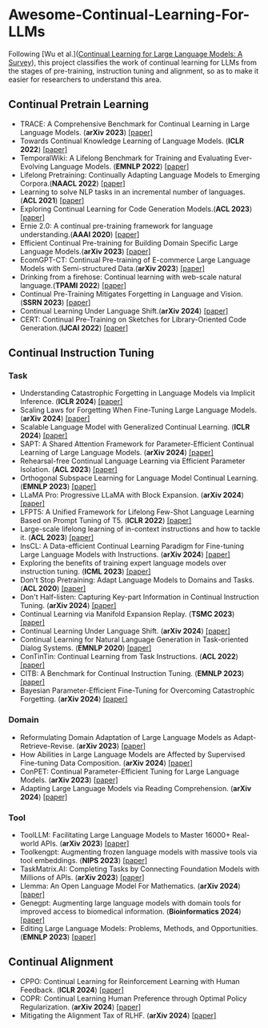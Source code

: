 # Awesome-Continual-Learning-For-LLMs
Following [Wu et al.]([Continual Learning for Large Language Models: A Survey](http://arxiv.org/abs/2402.01364)), this project classifies the work of continual learning for LLMs from the stages of pre-training, instruction tuning and alignment, so as to make it easier for researchers to understand this area.

## Continual Pretrain Learning
- TRACE: A Comprehensive Benchmark for Continual Learning in Large Language Models. (**arXiv 2023**) [[paper]](http://arxiv.org/abs/2310.06762)
- Towards Continual Knowledge Learning of Language Models. (**ICLR 2022**) [[paper]](http://arxiv.org/abs/2110.03215)
- TemporalWiki: A Lifelong Benchmark for Training and Evaluating Ever-Evolving Language Models. (**EMNLP 2022**) [[paper]](http://arxiv.org/abs/2204.14211)
- Lifelong Pretraining: Continually Adapting Language Models to Emerging Corpora.(**NAACL 2022**) [[paper]](http://arxiv.org/abs/2110.08534)
- Learning to solve NLP tasks in an incremental number of languages.(**ACL 2021**) [[paper]](https://aclanthology.org/2021.acl-short.106/)
- Exploring Continual Learning for Code Generation Models.(**ACL 2023**) [[paper]](http://arxiv.org/abs/2307.02435)
- Ernie 2.0: A continual pre-training framework for language understanding.(**AAAI 2020**) [[paper]](https://ojs.aaai.org/index.php/AAAI/article/view/6428)
- Efficient Continual Pre-training for Building Domain Specific Large Language Models.(**arXiv 2023**) [[paper]](http://arxiv.org/abs/2311.08545)
- EcomGPT-CT: Continual Pre-training of E-commerce Large Language Models with Semi-structured Data.(**arXiv 2023**) [[paper]](http://arxiv.org/abs/2312.15696)
- Drinking from a firehose: Continual learning with web-scale natural language.(**TPAMI 2022**) [[paper]](https://ieeexplore.ieee.org/abstract/document/9933017/)
- Continual Pre-Training Mitigates Forgetting in Language and Vision.(**SSRN 2023**) [[paper]](https://www.ssrn.com/abstract=4495233)
- Continual Learning Under Language Shift.(**arXiv 2024**) [[paper]](http://arxiv.org/abs/2311.01200)
- CERT: Continual Pre-Training on Sketches for Library-Oriented Code Generation.(**IJCAI 2022**) [[paper]](http://arxiv.org/abs/2206.06888)
## Continual Instruction Tuning
### Task
- Understanding Catastrophic Forgetting in Language Models via Implicit Inference. (**ICLR 2024**) [[paper]](https://openreview.net/forum?id=VrHiF2hsrm)
- Scaling Laws for Forgetting When Fine-Tuning Large Language Models. (**arXiv 2024**) [[paper]](http://arxiv.org/abs/2401.05605)
- Scalable Language Model with Generalized Continual Learning. (**ICLR 2024**) [[paper]](https://openreview.net/forum?id=mz8owj4DXu)
- SAPT: A Shared Attention Framework for Parameter-Efficient Continual Learning of Large Language Models. (**arXiv 2024**) [[paper]](http://arxiv.org/abs/2401.08295)
- Rehearsal-free Continual Language Learning via Efficient Parameter Isolation. (**ACL 2023**) [[paper]](https://aclanthology.org/2023.acl-long.612)
- Orthogonal Subspace Learning for Language Model Continual Learning. (**EMNLP 2023**) [[paper]](http://arxiv.org/abs/2310.14152)
- LLaMA Pro: Progressive LLaMA with Block Expansion. (**arXiv 2024**) [[paper]](http://arxiv.org/abs/2401.02415)
- LFPT5: A Unified Framework for Lifelong Few-Shot Language Learning Based on Prompt Tuning of T5. (**ICLR 2022**) [[paper]](https://openreview.net/pdf?id=HCRVf71PMF)
- Large-scale lifelong learning of in-context instructions and how to tackle it. (**ACL 2023**) [[paper]](https://aclanthology.org/2023.acl-long.703/)
- InsCL: A Data-efficient Continual Learning Paradigm for Fine-tuning Large Language Models with Instructions. (**arXiv 2024**) [[paper]](http://arxiv.org/abs/2403.11435)
- Exploring the benefits of training expert language models over instruction tuning. (**ICML 2023**) [[paper]](https://proceedings.mlr.press/v202/jang23a.html)
- Don't Stop Pretraining: Adapt Language Models to Domains and Tasks. (**ACL 2020**) [[paper]](http://arxiv.org/abs/2004.10964)
- Don't Half-listen: Capturing Key-part Information in Continual Instruction Tuning. (**arXiv 2024**) [[paper]](http://arxiv.org/abs/2403.10056)
- Continual Learning via Manifold Expansion Replay. (**TSMC 2023**) [[paper]](https://ieeexplore.ieee.org/document/10393967/)
- Continual Learning Under Language Shift. (**arXiv 2024**) [[paper]](http://arxiv.org/abs/2311.01200)
- Continual Learning for Natural Language Generation in Task-oriented Dialog Systems. (**EMNLP 2020**) [[paper]](https://www.aclweb.org/anthology/2020.findings-emnlp.310)
- ConTinTin: Continual Learning from Task Instructions. (**ACL 2022**) [[paper]](https://aclanthology.org/2022.acl-long.218/)
- CITB: A Benchmark for Continual Instruction Tuning. (**EMNLP 2023**) [[paper]](https://aclanthology.org/2023.findings-emnlp.633/)
- Bayesian Parameter-Efficient Fine-Tuning for Overcoming Catastrophic Forgetting. (**arXiv 2024**) [[paper]](http://arxiv.org/abs/2402.12220)
### Domain
- Reformulating Domain Adaptation of Large Language Models as Adapt-Retrieve-Revise. (**arXiv 2023**) [[paper]](http://arxiv.org/abs/2310.03328)
- How Abilities in Large Language Models are Affected by Supervised Fine-tuning Data Composition. (**arXiv 2024**) [[paper]](http://arxiv.org/abs/2310.05492)
- ConPET: Continual Parameter-Efficient Tuning for Large Language Models. (**arXiv 2023**) [[paper]](http://arxiv.org/abs/2309.14763)
- Adapting Large Language Models via Reading Comprehension. (**arXiv 2024**) [[paper]](http://arxiv.org/abs/2309.09530)
### Tool
- ToolLLM: Facilitating Large Language Models to Master 16000+ Real-world APIs. (**arXiv 2023**) [[paper]](http://arxiv.org/abs/2307.16789)
- Toolkengpt: Augmenting frozen language models with massive tools via tool embeddings. (**NIPS 2023**) [[paper]](https://proceedings.neurips.cc/paper_files/paper/2023/hash/8fd1a81c882cd45f64958da6284f4a3f-Abstract-Conference.html)
- TaskMatrix.AI: Completing Tasks by Connecting Foundation Models with Millions of APIs. (**arXiv 2023**) [[paper]](http://arxiv.org/abs/2303.16434)
- Llemma: An Open Language Model For Mathematics. (**arXiv 2024**) [[paper]](http://arxiv.org/abs/2310.10631)
- Genegpt: Augmenting large language models with domain tools for improved access to biomedical information. (**Bioinformatics 2024**) [[paper]](https://doi.org/10.1093/bioinformatics/btae075)
- Editing Large Language Models: Problems, Methods, and Opportunities. (**EMNLP 2023**) [[paper]](http://arxiv.org/abs/2305.13172)
## Continual Alignment
- CPPO: Continual Learning for Reinforcement Learning with Human Feedback. (**ICLR 2024**) [[paper]](https://openreview.net/pdf?id=86zAUE80pP)
- COPR: Continual Learning Human Preference through Optimal Policy Regularization. (**arXiv 2024**) [[paper]](http://arxiv.org/abs/2310.15694)
- Mitigating the Alignment Tax of RLHF. (**arXiv 2024**) [[paper]](https://arxiv.org/abs/2309.06256)
